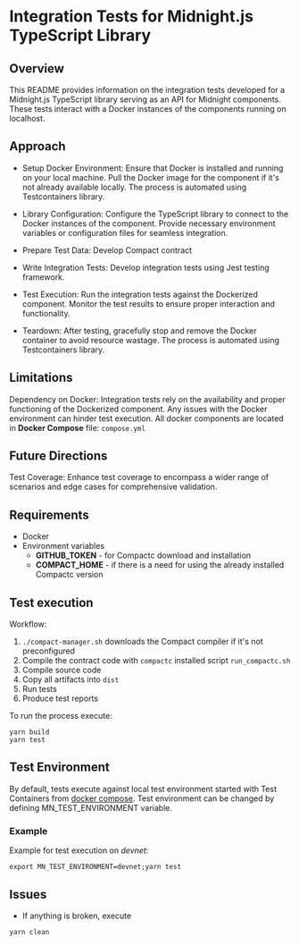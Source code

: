 # Integration Tests for Midnight.js TypeScript Library

## Overview

This README provides information on the integration tests developed for a 
Midnight.js TypeScript library serving as an API for Midnight components. 
These tests interact with a Docker instances of the components running on localhost. 

## Approach

- Setup Docker Environment: Ensure that Docker is installed and running on your local machine. 
Pull the Docker image for the component if it's not already available locally. 
The process is automated using Testcontainers library.

- Library Configuration: Configure the TypeScript library to connect to the Docker 
instances of the component. 
Provide necessary environment variables or configuration files for seamless integration.

- Prepare Test Data: Develop Compact contract

- Write Integration Tests: Develop integration tests using Jest testing framework. 

- Test Execution: Run the integration tests against the Dockerized component. 
Monitor the test results to ensure proper interaction and functionality.

- Teardown: After testing, gracefully stop and remove the Docker container to avoid
resource wastage. The process is automated using Testcontainers library.

## Limitations

Dependency on Docker: Integration tests rely on the availability and proper 
functioning of the Dockerized component. 
Any issues with the Docker environment can hinder test execution.
All docker components are located in **Docker Compose** file: `compose.yml`

## Future Directions

Test Coverage: Enhance test coverage to encompass a wider range of scenarios 
and edge cases for comprehensive validation.

## Requirements

- Docker 
- Environment variables
  - **GITHUB_TOKEN** - for Compactc download and installation 
  - **COMPACT_HOME** - if there is a need for using the already installed Compactc version

## Test execution

Workflow:
1. `./compact-manager.sh` downloads the Compact compiler if it's not preconfigured
2. Compile the contract code with `compactc` installed script `run_compactc.sh`
3. Compile source code 
4. Copy all artifacts into `dist`
5. Run tests
6. Produce test reports

To run the process execute:

```shell
yarn build
yarn test
```

## Test Environment

By default, tests execute against local test environment started with Test Containers from [docker compose](./compose.yml).
Test environment can be changed by defining MN_TEST_ENVIRONMENT variable.

### Example

Example for test execution on *devnet*: 
```shell
export MN_TEST_ENVIRONMENT=devnet;yarn test
```

## Issues

- If anything is broken, execute 
```shell
yarn clean
``` 
